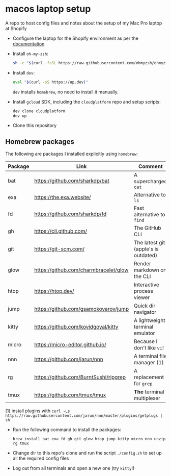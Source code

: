 # macos laptop setup

A repo to host config files and notes about the setup of my Mac Pro laptop at Shopify

* Configure the laptop for the Shopify environment as per the [documentation](https://vault.shopify.io/pages/1859-MacOS-and-Setup)

* Install `oh-my-zsh`:
  ```sh
  sh -c "$(curl -fsSL https://raw.githubusercontent.com/ohmyzsh/ohmyzsh/master/tools/install.sh)"
  ```

* Install `dev`:
  ```sh
  eval "$(curl -sS https://up.dev)"
  ```

  `dev` installs `homebrew`, no need to install it manually.

* Install `gcloud` SDK, including the `cloudplatform` repo and setup scripts:
  ```sh
  dev clone cloudplatform
  dev up
  ```

* Clone this repository

 
## Homebrew packages

The following are packages I installed explicitly using `homebrew`:


| Package  | Link      | Comment    |
|----------|-----------|------------|
| bat      | https://github.com/sharkdp/bat  | A supercharged `cat` |
| exa      | https://the.exa.website/  | Alternative to `ls` |
| fd       | https://github.com/sharkdp/fd | Fast alternative to `find` |
| gh       | https://cli.github.com/ | The GitHub CLI |
| git      | https://git-scm.com/ | The latest git (apple's is outdated) |
| glow     | https://github.com/charmbracelet/glow | Render markdown on the CLI |
| htop     | https://htop.dev/ | Interactive process viewer |
| jump     | https://github.com/gsamokovarov/jump | Quick dir navigator |
| kitty    | https://github.com/kovidgoyal/kitty | A lightweight terminal emulator |
| micro    | https://micro-editor.github.io/ | Because I don't like `vi`! |
| nnn      | https://github.com/jarun/nnn | A terminal file manager (1)|
| rg       | https://github.com/BurntSushi/ripgrep | A replacement for `grep` |
| tmux     | https://github.com/tmux/tmux | **The** terminal multiplexer |

  
(1) install plugins with 
`curl -Ls https://raw.githubusercontent.com/jarun/nnn/master/plugins/getplugs | sh`


* Run the following command to install the packages:
  ```
  brew install bat exa fd gh git glow htop jump kitty micro nnn unzip rg tmux
  ```

* Change dir to this repo's clone and run the script `./config.sh` to set up all the required config files

* Log out from all terminals and open a new one (try `kitty`!)
